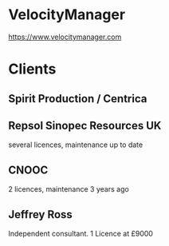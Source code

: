 # VelocityManager

https://www.velocitymanager.com


# Clients

## Spirit Production / Centrica


## Repsol Sinopec Resources UK
several licences, maintenance up to date

## CNOOC
2 licences, maintenance 3 years ago

## Jeffrey Ross
Independent consultant. 1 Licence at £9000
